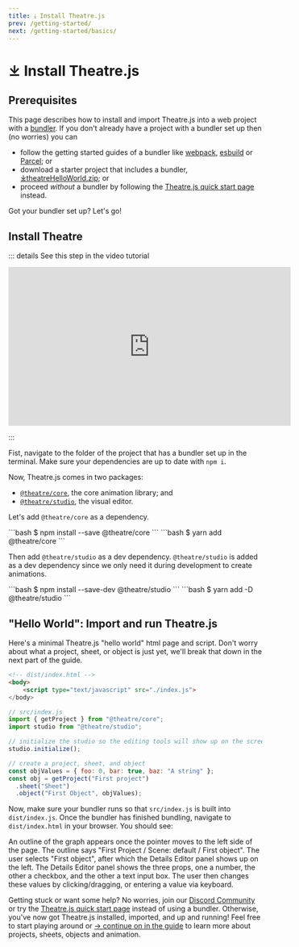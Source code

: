 ```yaml
---
title: ⤓ Install Theatre.js
prev: /getting-started/
next: /getting-started/basics/
---
```


# ⤓ Install Theatre.js

## Prerequisites

This page describes how to install and import Theatre.js into a web project with a [bundler](https://github.com/topics/module-bundler). If you don't already have a project with a bundler set up then (no worries) you can

- follow the getting started guides of a bundler like [webpack](https://webpack.js.org/guides/getting-started), [esbuild](https://esbuild.github.io/getting-started/) or [Parcel](https://parceljs.org/getting-started/webapp/); or
- download a starter project that includes a bundler, <a download href="/try-it-out/theatreHelloWorld.zip">⤓theatreHelloWorld.zip</a>; or
- proceed _without_ a bundler by following the [Theatre.js quick start page](/getting-started/try-it-out/) instead.

Got your bundler set up? Let's go!

## Install Theatre

::: details See this step in the video tutorial

<iframe width="560" height="315" src="https://www.youtube.com/embed/icR9EIS1q34?start=539" title="YouTube video player" frameborder="0" allow="accelerometer; clipboard-write; encrypted-media; gyroscope; picture-in-picture" allowfullscreen></iframe>

:::

Fist, navigate to the folder of the project that has a bundler set up in the terminal. Make sure your dependencies are up to date with `npm i`.

Now, Theatre.js comes in two packages:

- [`@theatre/core`](https://npmjs.com/package/@theatre/core), the core animation library; and
- [`@theatre/studio`](https://npmjs.com/package/@theatre/studio), the visual editor.

Let's add `@theatre/core` as a dependency.

<code-group>
<code-block title="npm">
```bash
$ npm install --save @theatre/core
```
</code-block>

<code-block title="yarn">
```bash
$ yarn add @theatre/core
```
</code-block>

</code-group>

Then add `@theatre/studio` as a dev dependency. `@theatre/studio` is added as a dev dependency since we only need it during development to create animations.

<code-group>
<code-block title="npm">
```bash
$ npm install --save-dev @theatre/studio
```
</code-block>

<code-block title="yarn">
```bash
$ yarn add -D @theatre/studio
```
</code-block>

</code-group>

## "Hello World": Import and run Theatre.js

Here's a minimal Theatre.js "hello world" html page and script. Don't worry about what a project, sheet, or object is just yet, we'll break that down in the next part of the guide.

```html
<!-- dist/index.html -->
<body>
    <script type="text/javascript" src="./index.js">
</body>
```

```js
// src/index.js
import { getProject } from "@theatre/core";
import studio from "@theatre/studio";

// initialize the studio so the editing tools will show up on the screen
studio.initialize();

// create a project, sheet, and object
const objValues = { foo: 0, bar: true, baz: "A string" };
const obj = getProject("First project")
  .sheet("Sheet")
  .object("First Object", objValues);
```

Now, make sure your bundler runs so that `src/index.js` is built into `dist/index.js`. Once the bundler has finished bundling, navigate to `dist/index.html` in your browser. You should see:

<VideoWithDescription src="/getting-started/scene-and-object.mp4">An outline of the graph appears once the pointer moves to the left side of the page. The outline says "First Project / Scene: default / First object". The user selects "First object", after which the Details Editor panel shows up on the left. The Details Editor panel shows the three props, one a number, the other a checkbox, and the other a text input box. The user then changes these values by clicking/dragging, or entering a value via keyboard.</VideoWithDescription>

Getting stuck or want some help? No worries, join our [Discord Community](https://discord.gg/bm9f8F9Y9N) or try the [Theatre.js quick start page](/getting-started/try-it-out/) instead of using a bundler. Otherwise, you've now got Theatre.js installed, imported, and up and running! Feel free to start playing around or [→ continue on in the guide](/getting-started/basics/) to learn more about projects, sheets, objects and animation.
